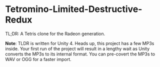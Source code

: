 Tetromino-Limited-Destructive-Redux
===================================

TL;DR: A Tetris clone for the Radeon generation.

**Note**: TLDR is written for Unity 4.
Heads up, this project has a few MP3s inside. 
Your first run of the project will result in a lengthy wait as Unity converts the MP3s to its internal format.
You can pre-covert the MP3s to WAV or OGG for a faster import.

